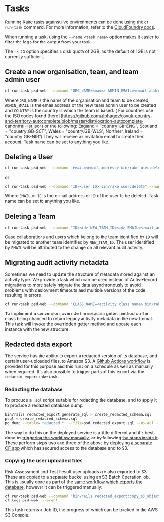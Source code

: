 # Tasks

Running Rake tasks against live environments can be done using the `cf run-task` command. For more information, refer to the [CloudFoundry docs](https://docs.cloudfoundry.org/devguide/using-tasks.html).

When running a task, using the `--name <task name>` option makes it easier to filter the logs for the output from your task.

The `-k 2G` option specifies a disk quota of 2GB, as the default of 1GB is not currently sufficient.

## Create a new organisation, team, and team admin user

```bash
cf run-task psd-web --command "ORG_NAME=<name> ADMIN_EMAIL=<email address> bin/rake organisation:create" --name <task name> -k 2G
```

Where `ORG_NAME` is the name of the organisation and team to be created, `ADMIN_EMAIL` is the email address of the new team admin user to be created and `COUNTRY` is the country in which the team is based. ( For countries use the ISO codes found [here] (https://github.com/alphagov/govuk-country-and-territory-autocomplete/blob/master/dist/location-autocomplete-canonical-list.json) or the following: England = "country:GB-ENG", Scotland = "country:GB-SCT", Wales = "country:GB-WLS", Northern Ireland = "country:GB-NIR") They will receive an invitation email to create their account. Task name can be set to anything you like.

## Deleting a User

```bash
cf run-task psd-web --command "EMAIL=<email address> bin/rake user:delete" --name <task name> -k 2G
```

or

```bash
cf run-task psd-web --command "ID=<user ID> bin/rake user:delete" --name <task name> -k 2G
```

Where `EMAIL` or `ID` is the e-mail address or ID of the user to be deleted. Task name can be set to anything you like.

## Deleting a Team

```bash
cf run-task psd-web --command "ID=<id> NEW_TEAM_ID=<id> EMAIL=<email address> bin/rake team:delete" --name <task name> -k 2G
```

Case collaborations and users which belong to the team identified by `ID` will be migrated to another team identified by `NEW_TEAM_ID`. The user identified by `EMAIL` will be attributed to the change on all relevant audit activity.

## Migrating audit activity metadata

Sometimes we need to update the structure of metadata stored against an activity type. We provide a task which can be used instead of ActiveRecord migrations to more safely migrate the data asynchronously to avoid problems with deployment timeouts and multiple versions of the code resulting in errors.

```bash
cf run-task psd-web --command "CLASS_NAME=<activity class name> bin/rake activities:update_metadata" --name <task name> -k 2G
```

To implement a conversion, override the `metadata` getter method on the class being changed to return legacy activity metadata in the new format. This task will invoke the overridden getter method and update each instance with the new structure.

## Redacted data export

The service has the ability to export a redacted version of its database, and certain user-uploaded files, to Amazon S3. A [Github Actions workflow](/.github/workflows/publish-staging-redacted-export.yml) is provided for this purpose and this runs on a schedule as well as manually when required. It's also possible to trigger parts of this export via the `redacted_export` rake task.

### Redacting the database

To produce a `.sql` script suitable for redacting the database, and to apply it to produce a redacted database dump:

```bash
bin/rails redacted_export:generate_sql > create_redacted_schema.sql
psql < create_redacted_schema.sql
pg_dump --table='redacted.*' --file=psd_redacted_export.sql --no-acl --no-owner --quote-all-identifiers --format=p --inserts --encoding=UTF8
```

The way to do this on the deployed service is a little different and it's best done by [triggering the workflow manually](https://github.com/UKGovernmentBEIS/beis-opss-psd/actions/workflows/publish-staging-redacted-export.yml), or by following [the steps inside it](/.github/workflows/publish-staging-redacted-export.yml). These perform steps two and three of the above by deploying [a separate CF app](/redex) which has secured access to the database and to S3.

### Copying the user uploaded files

Risk Assessment and Test Result user uploads are also exported to S3. These are copied to a separate bucket using an S3 Batch Operation job. This is usually done as part of the [same workflow which exports the database](/.github/workflows/publish-staging-redacted-export.yml), however it can be triggered manually:

```bash
cf run-task psd-web --command "bin/rails redacted_export:copy_s3_objects" --name <task name> -k 2G --wait
cf logs psd-web --recent
```

This task returns a Job ID, the progress of which can be tracked in the AWS S3 Console.
